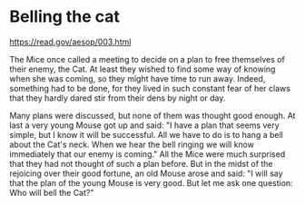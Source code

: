 # Belling the cat

https://read.gov/aesop/003.html

The Mice once called a meeting to decide on a plan to free themselves of their enemy, the Cat. At least they wished to find some way of knowing when she was coming, so they might have time to run away. Indeed, something had to be done, for they lived in such constant fear of her claws that they hardly dared stir from their dens by night or day.

Many plans were discussed, but none of them was thought good enough. At last a very young Mouse got up and said:
"I have a plan that seems very simple, but I know it will be successful.
All we have to do is to hang a bell about the Cat's neck. When we hear the bell ringing we will know immediately that our enemy is coming."
All the Mice were much surprised that they had not thought of such a plan before. But in the midst of the rejoicing over their good fortune, an old Mouse arose and said:
"I will say that the plan of the young Mouse is very good. But let me ask one question: Who will bell the Cat?"
